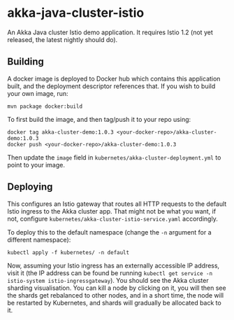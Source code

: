 # akka-java-cluster-istio

An Akka Java cluster Istio demo application. It requires Istio 1.2 (not yet released, the latest nightly should do).

## Building

A docker image is deployed to Docker hub which contains this application built, and the deployment descriptor references that. If you wish to build your own image, run:

```
mvn package docker:build
```

To first build the image, and then tag/push it to your repo using:

```
docker tag akka-cluster-demo:1.0.3 <your-docker-repo>/akka-cluster-demo:1.0.3
docker push <your-docker-repo>/akka-cluster-demo:1.0.3
```

Then update the `image` field in `kubernetes/akka-cluster-deployment.yml` to point to your image.

## Deploying

This configures an Istio gateway that routes all HTTP requests to the default Istio ingress to the Akka cluster app. That might not be what you want, if not, configure `kubernetes/akka-cluster-istio-service.yaml` accordingly.

To deploy this to the default namespace (change the `-n` argument for a different namespace):

```
kubectl apply -f kubernetes/ -n default
```

Now, assuming your Istio ingress has an externally accessible IP address, visit it (the IP address can be found be running `kubectl get service -n istio-system istio-ingressgateway`). You should see the Akka cluster sharding visualisation. You can kill a node by clicking on it, you will then see the shards get rebalanced to other nodes, and in a short time, the node will be restarted by Kubernetes, and shards will gradually be allocated back to it.